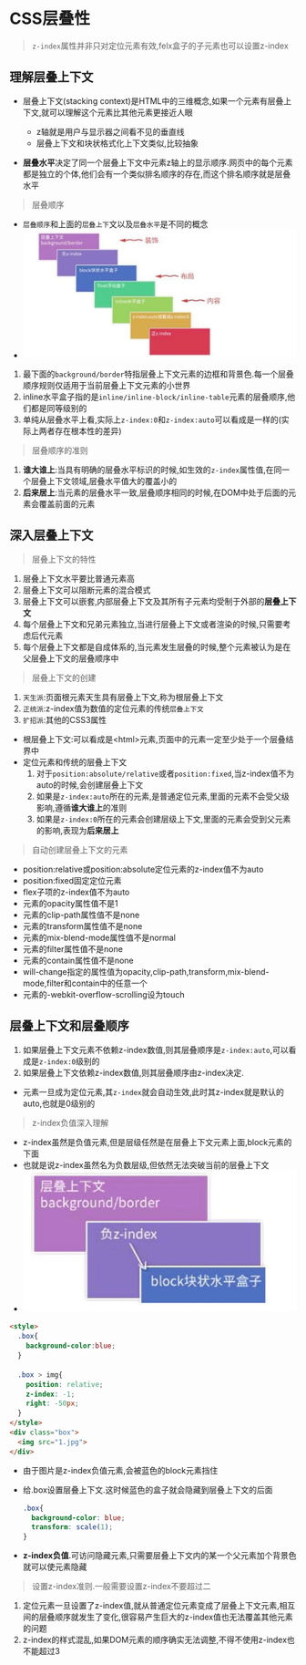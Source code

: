 # CSS层叠性

> `z-index`属性并非只对定位元素有效,felx盒子的子元素也可以设置z-index

## 理解层叠上下文

* 层叠上下文(stacking context)是HTML中的三维概念,如果一个元素有层叠上下文,就可以理解这个元素比其他元素更接近人眼
  * z轴就是用户与显示器之间看不见的垂直线
  * 层叠上下文和块状格式化上下文类似,比较抽象

* **层叠水平**决定了同一个层叠上下文中元素z轴上的显示顺序.网页中的每个元素都是独立的个体,他们会有一个类似排名顺序的存在,而这个排名顺序就是层叠水平

>层叠顺序

* `层叠顺序`和上面的`层叠上下`文以及`层叠水平`是不同的概念
* ![ ](./img/z-index.jpg)

1. 最下面的`background/border`特指层叠上下文元素的边框和背景色.每一个层叠顺序规则仅适用于当前层叠上下文元素的小世界
2. inline水平盒子指的是`inline/inline-block/inline-table`元素的层叠顺序,他们都是同等级别的
3. 单纯从层叠水平上看,实际上`z-index:0`和`z-index:auto`可以看成是一样的(实际上两者存在根本性的差异)

>层叠顺序的准则

1. **谁大谁上**:当具有明确的层叠水平标识的时候,如生效的`z-index`属性值,在同一个层叠上下文领域,层叠水平值大的覆盖小的
2. **后来居上**:当元素的层叠水平一致,层叠顺序相同的时候,在DOM中处于后面的元素会覆盖前面的元素

## 深入层叠上下文

>层叠上下文的特性

1. 层叠上下文水平要比普通元素高
2. 层叠上下文可以阻断元素的混合模式
3. 层叠上下文可以嵌套,内部层叠上下文及其所有子元素均受制于外部的**层叠上下文**
4. 每个层叠上下文和兄弟元素独立,当进行层叠上下文或者渲染的时候,只需要考虑后代元素
5. 每个层叠上下文都是自成体系的,当元素发生层叠的时候,整个元素被认为是在父层叠上下文的层叠顺序中

>层叠上下文的创建

1. `天生派`:页面根元素天生具有层叠上下文,称为根层叠上下文
2. `正统派`:z-index值为数值的定位元素的传统`层叠上下文`
3. `扩招派`:其他的CSS3属性

* 根层叠上下文:可以看成是\<html>元素,页面中的元素一定至少处于一个层叠结界中
* 定位元素和传统的层叠上下文
  1. 对于`position:absolute/relative`或者`position:fixed`,当z-index值不为auto的时候,会创建层叠上下文
  2. 如果是`z-index:auto`所在的元素,是普通定位元素,里面的元素不会受父级影响,遵循**谁大谁上**的准则
  3. 如果是`z-index:0`所在的元素会创建层级上下文,里面的元素会受到父元素的影响,表现为**后来居上**

>自动创建层叠上下文的元素

* position:relative或position:absolute定位元素的z-index值不为auto
* position:fixed固定定位元素
* flex子项的z-index值不为auto
* 元素的opacity属性值不是1
* 元素的clip-path属性值不是none
* 元素的transform属性值不是none
* 元素的mix-blend-mode属性值不是normal
* 元素的filter属性值不是none
* 元素的contain属性值不是none
* will-change指定的属性值为opacity,clip-path,transform,mix-blend-mode,filter和contain中的任意一个
* 元素的-webkit-overflow-scrolling设为touch

## 层叠上下文和层叠顺序

1. 如果层叠上下文元素不依赖z-index数值,则其层叠顺序是`z-index:auto`,可以看成是`z-index:0`级别的
2. 如果层叠上下文依赖z-index数值,则其层叠顺序由z-index决定.

* 元素一旦成为定位元素,其`z-index`就会自动生效,此时其z-index就是默认的auto,也就是0级别的

>z-index负值深入理解

* z-index虽然是负值元素,但是层级任然是在层叠上下文元素上面,block元素的下面
* 也就是说z-index虽然名为负数层级,但依然无法突破当前的层叠上下文
* ![ ](./img/z-index-fu.jpg)

```html
<style>
  .box{
    background-color:blue;
  }

  .box > img{
    position: relative;
    z-index: -1;
    right: -50px;
  }
</style>
<div class="box">
  <img src="1.jpg">
</div>
```

* 由于图片是z-index负值元素,会被蓝色的block元素挡住
* 给.box设置层叠上下文.这时候蓝色的盒子就会隐藏到层叠上下文的后面

   ```css
   .box{
     background-color: blue;
     transform: scale(1);
   }
   ```

* **z-index负值**.可访问隐藏元素,只需要层叠上下文内的某一个父元素加个背景色就可以使元素隐藏

>设置z-index准则.一般需要设置z-index不要超过二

1. 定位元素一旦设置了z-index值,就从普通定位元素变成了层叠上下文元素,相互间的层叠顺序就发生了变化,很容易产生巨大的z-index值也无法覆盖其他元素的问题
2. z-index的样式混乱,如果DOM元素的顺序确实无法调整,不得不使用z-index也不能超过3
